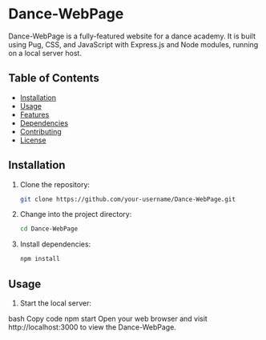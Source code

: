 # Dance-WebPage

Dance-WebPage is a fully-featured website for a dance academy. It is built using Pug, CSS, and JavaScript with Express.js and Node modules, running on a local server host.

## Table of Contents

- [Installation](#installation)
- [Usage](#usage)
- [Features](#features)
- [Dependencies](#dependencies)
- [Contributing](#contributing)
- [License](#license)

## Installation

1. Clone the repository:

   ```bash
   git clone https://github.com/your-username/Dance-WebPage.git

2. Change into the project directory:
    ```bash
    cd Dance-WebPage


3. Install dependencies:
    ```bash
    npm install

## Usage
1. Start the local server:

bash
Copy code
npm start
Open your web browser and visit http://localhost:3000 to view the Dance-WebPage.
